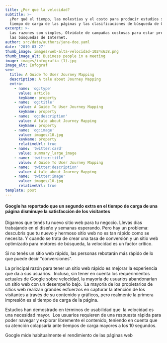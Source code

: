 ```yaml
---
title: ¿Por que la velocidad?
subtitle: >-
  ¿Por qué el tiempo, las molestias y el costo para producir estudios sobre el
  tiempo de carga de las páginas y las clasificaciones de búsqueda de Google?
excerpt: >-
  Las razones son simples, Olvidate de campañas costosas para estar presente en
  las búsquedas de Internet.
author: src/data/authors/jane-doe.yaml
date: '2019-03-27'
thumb_image: images/web-alta-velocidad-1024x638.png
thumb_image_alt: Business people in a meeting
image: images/infografia (1).jpg
image_alt: Infograf
seo:
  title: A Guide To User Journey Mapping
  description: A tale about Journey Mapping
  extra:
    - name: 'og:type'
      value: article
      keyName: property
    - name: 'og:title'
      value: A Guide To User Journey Mapping
      keyName: property
    - name: 'og:description'
      value: A tale about Journey Mapping
      keyName: property
    - name: 'og:image'
      value: images/10.jpg
      keyName: property
      relativeUrl: true
    - name: 'twitter:card'
      value: summary_large_image
    - name: 'twitter:title'
      value: A Guide To User Journey Mapping
    - name: 'twitter:description'
      value: A tale about Journey Mapping
    - name: 'twitter:image'
      value: images/10.jpg
      relativeUrl: true
template: post
---
```

#### Google ha reportado que un segundo extra en el tiempo de carga de una página disminuye la satisfacción de los visitantes&#xD;&#xA;

Digamos que tenés tu nuevo sitio web para tu negocio. Llevás días trabajando en el diseño y semanas esperando. Pero hay un problema: descubris que tu nuevo y hermoso sitio web no es tan rápido como se necesita. Y cuando se trata de crear una tasa de conversión y un sitio web optimizado para motores de búsqueda, la velocidad es un factor crítico.

Si no tenés un sitio web rápido, las personas rebotarán más rápido de lo que puede decir "conversiones".

La principal razón para tener un sitio web rápido es mejorar la experiencia que da a sus usuarios.  Incluso, sin tener en cuenta los requerimientos actuales de Google sobre velocidad, la mayoría de usuarios abandonarían un sitio web con un desempeño bajo.  La mayoría de los propietarios de sitios web realizan grandes esfuerzos en capturar la atención de los visitantes a través de su contenido y gráficos, pero realmente la primera impresión es el tiempo de carga de la página. 

Estudios han demostrado en términos de usabilidad que  la velocidad es una necesidad mayor.  Los usuarios requieren de una respuesta rápida para poder navegar y explorar libremente el contenido, teniendo en cuenta que su atención colapsaría ante tiempos de carga mayores a los 10 segundos.

Google mide habitualmente el rendimiento de las páginas web
